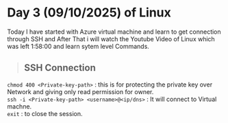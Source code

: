 # Day 3 (09/10/2025) of Linux
Today I have started with Azure virtual machine and learn to get connection through SSH and After That i will watch the Youtube Video of Linux which was left 1:58:00 and learn sytem level Commands.
> ## SSH Connection
`chmod 400 <Private-key-path>` : this is for protecting the private key over Network and giving only read permission for owner.  
`ssh -i <Private-key-path> <username>@<ip/dns>` : It will connect to Virtual machne.  
`exit` : to close the session.  

